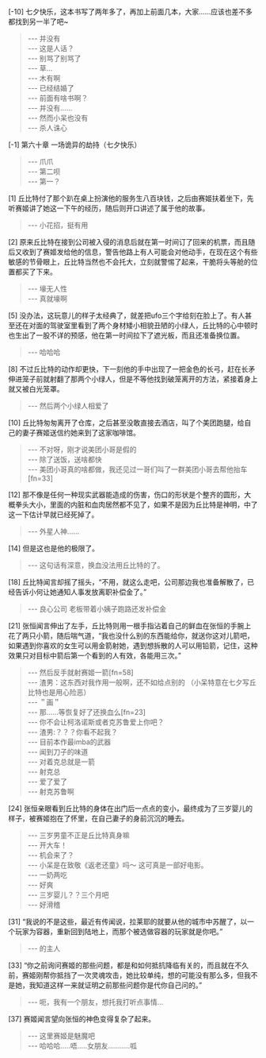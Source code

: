 
[-10] 七夕快乐，这本书写了两年多了，再加上前面几本，大家……应该也差不多都找到另一半了吧~
>--- 并没有<br>
>--- 这是人话？<br>
>--- 别骂了别骂了<br>
>--- 草…<br>
>--- 木有啊<br>
>--- 已经结婚了<br>
>--- 前面有啥书啊？<br>
>--- 并没有……<br>
>--- 然而小呆也没有<br>
>--- 杀人诛心<br>

[-1] 第六十章 一场诡异的劫持（七夕快乐）
>--- 爪爪<br>
>--- 第二呗<br>
>--- 第一？<br>

[1] 丘比特付了那个趴在桌上扮演他的服务生八百块钱，之后由赛姬扶着坐下，先听赛姬讲了她这一下午的经历，随后则开口讲述了属于他的故事。
>--- 小花招，挺有用<br>

[2] 原来丘比特在接到公司被入侵的消息后就在第一时间订了回来的机票，而且随后又收到了赛姬发给他的信息，警告他路上有人可能会对他动手，在现在这个有些敏感的节骨眼上，丘比特当然也不会托大，立刻就警惕了起来，干脆将头等舱的位置都买了下来。
>--- 壕无人性<br>
>--- 真就壕啊<br>

[5] 没办法，这玩意儿的样子太经典了，就差把ufo三个字给刻在脸上了。有人甚至还在对面的驾驶室里看到了两个身材矮小相貌丑陋的小绿人，丘比特的心中顿时也生出了一股不详的预感，他在第一时间拉下了遮光板，而且还准备换位置。
>--- 哈哈哈<br>

[8] 不过丘比特的动作却更快，下一刻他的手中出现了一把金色的长弓，赶在长矛伸进笼子前就射翻了那两个小绿人，但是不等他找到破笼离开的方法，紧接着身上就又被白光笼罩。
>--- 然后两个小绿人相爱了<br>

[10] 丘比特匆匆离开了仓库，之后甚至没敢直接去酒店，叫了个美团跑腿，给自己的妻子赛姬送信约她来到了这家咖啡馆。
>--- 不对呀，刚才说美团小哥是假的<br>
>--- 除了送饭，送啥都快<br>
>--- 美团小哥真的啥都做，我还见过一哥们叫了一群美团小哥去帮他抬车[fn=33]<br>

[12] 那不像是任何一种现实武器能造成的伤害，伤口的形状是个整齐的圆形，大概拳头大小，里面的内脏和血肉居然都不见了，如果不是因为丘比特是神明，中了这一下估计早就已经死掉了。
>--- 外星人神……<br>

[14] 但是这也是他的极限了。
>--- 这句话有深意，换血没法用丘比特的了。<br>

[18] 丘比特闻言却摇了摇头，“不用，就这么走吧，公司那边我也准备解散了，已经告诉小何让她通知人事发放离职补偿金了。”
>--- 良心公司 老板带着小姨子跑路还发补偿金<br>

[21] 张恒闻言伸出了左手，丘比特则用一根手指沾着自己的鲜血在张恒的手腕上花了两只小箭，随后喘气道，“我也没什么别的东西能给你，就送你这对儿箭吧，如果遇到你喜欢的女生可以用金箭射她，遇到想拆散的人可以用铅箭，记住，这种效果只对目标中箭后第一个看到的人有效，各能用三次。”
>--- 然后反手就射赛姬一箭[fn=58]<br>
>--- 渣男：这东西对我作用一般啊，还不如给点别的
（小呆特意在七夕写丘比特也是用心险恶）<br>
>--- ＂画＂<br>
>--- 那……等恢复好了还换血么[fn=23]<br>
>--- 你不会让柯洛诺斯或者克苏鲁爱上你吧？<br>
>--- 渣男:？？？你看不起我？<br>
>--- 目前本作最imba的武器<br>
>--- 闻到刀子的味道<br>
>--- 对着克总就是一箭<br>
>--- 射克总<br>
>--- 爱了爱了<br>
>--- 射克苏鲁啊<br>

[24] 张恒亲眼看到丘比特的身体在出门后一点点的变小，最终成为了三岁婴儿的样子，被赛姬抱在了怀里，在自己妻子的身前沉沉的睡去。
>--- 三岁男童不正是丘比特真身嘛<br>
>--- 开大车！<br>
>--- 机会来了？<br>
>--- 小呆是在致敬《返老还童》吗～
这可真是一部好电影。<br>
>--- 一奶两吃<br>
>--- 好爽<br>
>--- 三岁婴儿？？三个月吧<br>
>--- 好滑稽<br>

[31] “我说的不是这些，最近有传闻说，拉莱耶的就要从他的城市中苏醒了，以一个玩家为容器，重新回到陆地上，而那个被选做容器的玩家就是你吧。”
>--- 的主人<br>

[33] “你之前询问赛姬的那些问题，都是和如何抵抗降临有关的，而且就在不久前，赛姬刚帮你抵挡了一次灵魂攻击，她比较单纯，想的可能没有那么多，但我不是她，我知道这样一来就证明之前那些问题你是代你自己问的。”
>--- 呃，我有一个朋友，想托我打听点事情…<br>

[37] 赛姬闻言望向张恒的神色变得复杂了起来。
>--- 这里赛姬是魅魔吧<br>
>--- 哈哈哈.....唔.....女朋友...........呱<br>
